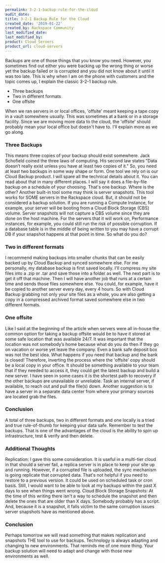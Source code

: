 ```yaml
---
permalink: 3-2-1-backup-rule-for-the-cloud
audit_date:
title: 3-2-1 Backup Rule for the Cloud
created_date: '2019-01-22'
created_by: Rackspace Community
last_modified_date: 
last_modified_by: 
product: Cloud Servers
product_url: cloud-servers
---
```


Backups are one of those things that you know you need. However, you sometimes find out either you were backing up the wrong thing or worse yet the backup failed or is corrupted and you did not know about it until it was too late. This is why when I am on the phone with customers and the topic comes up, I explain the classic 3-2-1 backup rule.

* Three backups
* Two in different formats
* One offsite

When we ran servers in or local offices, 'offsite' meant keeping a tape copy in a vault somewhere usually. This was sometimes at a bank or in a storage facility. Since we are moving more data to the cloud, the 'offsite' should probably mean your local office but doesn't have to. I'll explain more as we go along.

### Three Backups

This means three copies of your backup should exist somewhere. Jack Schofield coined the three laws of computing. His second law states "Data doesn’t really exist unless you have at least two copies of it." So, you need at least two backups in some way shape or form. One tool we rely on is our Cloud Backup product. I will spare all the technical details about it. You can read about that in many different places. I will say it does a file-by-file backup on a schedule of your choosing. That's one backup. Where is the other?
Another built-in tool some may think is server snapshots. This tool works for SOME servers in the Rackspace cloud. But, it should not be considered a backup solution. If you are running a Compute Instance, for example, your server will be booting from a Cloud Block Storage (CBS) volume. Server snapshots will not capture a CBS volume since they are done on the host machine. For the servers that it will work on, Performance instances, for example, you could still run the risk of possible corruption. If a database table is in the middle of being written to you may have a corrupt DB if your snapshot happens at that point in time. So what do you do?

### Two in different formats

I recommend making backups into smaller chunks that can be easily backed up by Cloud Backup and synced somewhere else. For me personally, my database backup is first saved locally. I'll compress my site files into a .zip or .tar and save those into a folder as well. The next part is to get it off that machine. Then I will have another job that runs at a certain time and sends those files somewhere else. You could, for example, have it be copied to another server every day, every 4 hours. So with Cloud Backup grabbing not only your site files as a whole, you are also getting a copy in a compressed archived format saved somewhere else in two different formats.

### One offsite

Like I said at the beginning of the article when servers were all in-house the common option for taking a backup offsite would be to have it stored at some safe location that was available 24/7. It was important that the location was not somebody’s home because what do you do then if they go on vacation or worse yet leave the company. Even a bank safe deposit box was not the best idea. What happens if you need that backup and the bank is closed!
Therefore, inverting the process where the 'offsite' copy should be a local copy in your office. It should be something available to your team that if they needed to access it, they could get the latest backup and build a new server. I have seen in some cases it is the shortest path to recovery if the other backups are unavailable or unreliable. Task an internal server, if available, to reach out and pull the file(s) down. Another suggestion is to have a server in a separate data center from where your primary sources are located grab the files.

### Conclusion

A total of three backups, two in different formats and one locally is a tried and true rule-of-thumb for keeping your data safe. Remember to test the backups. That is one of the advantages of the cloud is the ability to spin up infrastructure, test & verify and then delete.

### Additional Thoughts

Replication: I gave this some consideration. It is useful in a multi-tier cloud in that should a server fail, a replica server is in place to keep your site up and running. However, if a corrupted file is uploaded, the sync mechanism is going replicate that corrupted data. That's not helpful if you need to restore to a previous version. It could be used on scheduled task or cron basis. Still, I would want to be able to look at my backups within the past X days to see when things went wrong.
Cloud Block Storage Snapshots: At the time of this writing there isn't a way to schedule the snapshot and then delete the ones that are older than X days. Somebody probably has a script. And, because it is a snapshot, it falls victim to the same corruption issues server snapshots have as mentioned above.

### Conclusion

Perhaps tomorrow we will read something that makes replication and snapshots THE tool to use for backups. Technology is always adapting and changing to new environments. That reminds me of one more thing. Your backup solution will need to adapt and change with those new environments as well.
